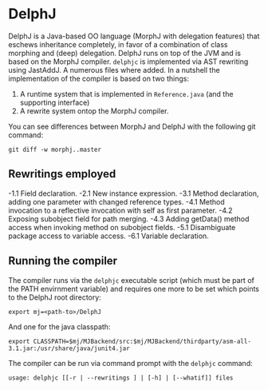 DelphJ
======

DelphJ is a Java-based OO language (MorphJ with delegation features) that
eschews inheritance completely, in favor of a combination of class morphing and
(deep) delegation. DelphJ runs on top of the JVM and is based on the MorphJ
compiler. `delphjc` is implemented via AST rewriting using JastAddJ. A numerous
files where added. In a nutshell the implementation of the compiler is based on
two things:

1. A runtime system that is implemented in `Reference.java` (and the supporting interface)
2. A rewrite system ontop the MorphJ compiler.

You can see differences between MorphJ and DelphJ with the following git
command:

`git diff -w morphj..master`
     
Rewritings employed
-------------------
-1.1 Field declaration.
-2.1 New instance expression.
-3.1 Method declaration, adding one parameter with changed reference types.
-4.1 Method invocation to a reflective invocation with self as first parameter.
-4.2 Exposing subobject field for path merging.
-4.3 Adding getData() method access when invoking method on subobject fields.
-5.1 Disambiguate package access to variable access.
-6.1 Variable declaration.

Running the compiler
--------------------

The compiler runs via the `delphjc` executable script (which must be part of the
PATH envirnment variable) and requires one more to be set which points to the
DelphJ root directory:

`export mj=<path-to>/DelphJ`

And one for the java classpath:

`export CLASSPATH=$mj/MJBackend/src:$mj/MJBackend/thirdparty/asm-all-3.1.jar:/usr/share/java/junit4.jar`

The compiler can be run via command prompt with the `delphjc` command:

`usage: delphjc [[-r | --rewritings ] | [-h] | [--whatif]] files`

